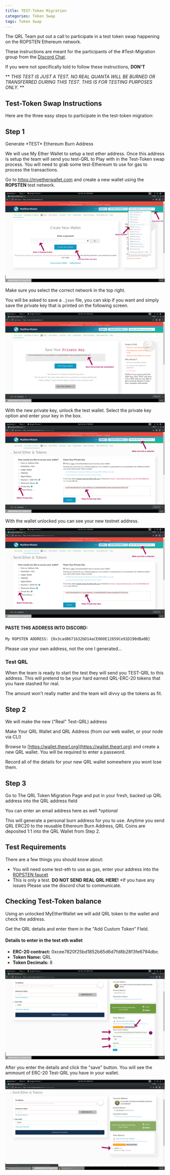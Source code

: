 ```yaml
---
title: TEST-Token Migration
categories: Token Swap
tags: Token Swap
---
```



The QRL Team put out a call to participate in a test token swap happening on the ROPSTEN Ethereum network.

These instructions are meant for the participants of the #Test-Migration group from the [Discord Chat](). 

If you were not specifically told to follow these instructions, **DON'T**

** *THIS TEST IS JUST A TEST. NO REAL QUANTA WILL BE BURNED OR TRANSFERRED DURING THIS TEST. THIS IS FOR TESTING PURPOSES ONLY.* **




## Test-Token Swap Instructions

Here are the three easy steps to participate in the test-token migration:

## Step 1

Generate \*TEST\* Ethereum Burn Address

We will use My Ether Wallet to setup a test ether address. Once this address is setup the team will send you test-QRL to Play with in the Test-Token swap process. You will need to grab some test-Ethereum to use for gas to process the transactions.

Go to <a href="https://myetherwallet.com" target="_blank" >https://myetherwallet.com </a> and create a new wallet using the **ROPSTEN** test network.

![QRL Test-Token ETH Wallet](/assets/tokenswap/test/MEW-Testnet.png)

Make sure you select the correct network in the top right.

You will be asked to save a `.json` file, you can skip if you want and simply save the private key that is printed on the following screen.


![QRL Test-Token ETH](/assets/tokenswap/test/MEW-KEY.png)


With the new private key, unlock the test wallet. Select the private key option and enter your key in the box.


![QRL Test-Token ETH unlock](/assets/tokenswap/test/MEW-unlock.png)

With the wallet unlocked you can see your new testnet address. 

![QRL Test-Token ETH unlock](/assets/tokenswap/test/MEW-unlock.png)


#### PASTE THIS ADDRESS INTO DISCORD:

```bash
My ROPSTEN ADDRESS: {0x3cad8671b32bD14aCE060E12859Ce91D190dBa0B}
```

Please use your own address, not the one I generated...

### Test QRL

When the team is ready to start the test they will send you TEST-QRL to this address. This will pretend to be your hard earned QRL-ERC-20 tokens that you have stashed for real. 

The amount won't really matter and the team will divvy up the tokens as fit.


## Step 2 

We will make the new ("Real" Test-QRL) address

Make Your QRL Wallet and QRL Address (from our web wallet, or your node via CLI)

Browse to [https://wallet.theqrl.org](https://wallet.theqrl.org) and create a new QRL wallet. You will be required to enter a password.

Record all of the details for your new QRL wallet somewhere you wont lose them.



## Step 3

Go to The QRL Token Migration Page and put in your fresh, backed up QRL address into the QRL address field

You can enter an email address here as well *\*optional*

This will generate a personal burn address for you to use. Anytime you send QRL ERC20 to the reusable Ethereum Burn Address, QRL Coins are deposited 1:1 into the QRL Wallet from Step 2.



## Test Requirements

There are a few things you should know about:

* You will need some test-eth to use as gas, enter your address into the [ROPSTEN faucet](https://faucet.bitfwd.xyz)
* This is only a test. **DO NOT SEND REAL QRL HERE!**
*If you have any issues Please use the discord chat to communicate. 


 ## Checking Test-Token balance

 Using an unlocked MyEtherWallet we will add QRL token to the wallet and check the address.

 Get the QRL details and enter them in the "Add Custom Token" FIeld.

 #### Details to enter in the test eth wallet 
 * **ERC-20 contract:**  0xcee7820f25bd1852b65d6d7fd8b28f3fe6794dbc
 * **Token Name:** QRL
 * **Token Decimals:** 8

![QRL Test-Token Token Balance Check](/assets/tokenswap/test/MEW-AddToken.png)


After you enter the details and click the "save" button. You will see the ammount of ERC-20 Test-QRL you have in your wallet.

![QRL Test-Token Token Balance Check](/assets/tokenswap/test/MEW-QRL.png)

